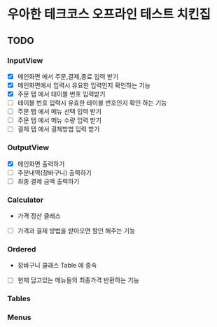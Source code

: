 # 우아한 테크코스 오프라인 테스트 치킨집


## TODO

### InputView

- [x] 메인화면 에서 주문,결제,종료 입력 받기
- [x] 메인화면에서 입력시 유요한 입력인지 확인하는 기능
- [x] 주문 탭 에서 테이블 번호 입력받기
- [ ] 테이블 번호 입력시 유효한 테이블 번호인지 확인 하는 기능
- [ ] 주문 탭 에서 메뉴 선택 입력 받기
- [ ] 주문 탭 에서 메뉴 수량 입력 받기
- [ ] 결제 탭 에서 결제방법 입력 받기

### OutputView

- [x] 메인화면 출력하기
- [ ] 주문내역(장바구니) 출력하기
- [ ] 최종 결제 금액 출력하기

### Calculator 

- 가격 정산 클래스 

- [ ] 가격과 결제 방법을 받아오면 할인 해주는 기능

### Ordered

- 장바구니 클래스 Table 에 종속

- [ ] 현재 담고있는 메뉴들의 최종가격 반환하는 기능

### Tables 

### Menus